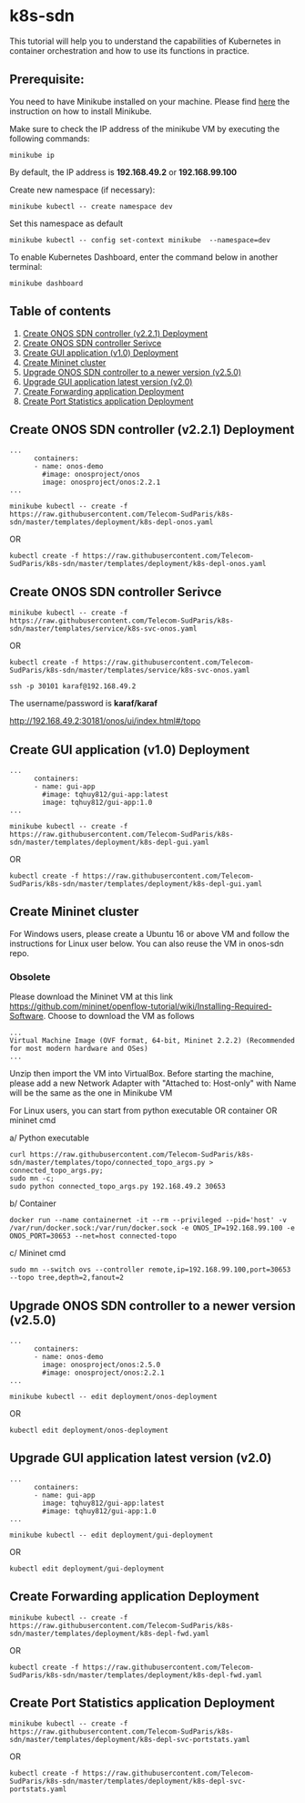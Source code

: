 # k8s-sdn
This tutorial will help you to understand the capabilities of Kubernetes in container orchestration and how to use its functions in practice.

## Prerequisite:
You need to have Minikube installed on your machine. Please find [here](minikube-installation.md) the instruction on how to install Minikube.

Make sure to check the IP address of the minikube VM by executing the following commands:
```
minikube ip
```
By default, the IP address is **192.168.49.2** or **192.168.99.100**

Create new namespace (if necessary):
```
minikube kubectl -- create namespace dev
```
Set this namespace as default
```
minikube kubectl -- config set-context minikube  --namespace=dev
```

To enable Kubernetes Dashboard, enter the command below in another terminal:
```
minikube dashboard
```

## Table of contents
1. [Create ONOS SDN controller (v2.2.1) Deployment](#dpl-onos-221)
2. [Create ONOS SDN controller Serivce](#svc-onos)
3. [Create GUI application (v1.0) Deployment](#dpl-gui-10)
4. [Create Mininet cluster](#dpl-mininet)
5. [Upgrade ONOS SDN controller to a newer version (v2.5.0)](#dpl-onos-latest)
6. [Upgrade GUI application latest version (v2.0)](#dpl-gui-latest)
7. [Create Forwarding application Deployment](#dpl-fwd)
8. [Create Port Statistics application Deployment](#dpl-pst)

## Create ONOS SDN controller (v2.2.1) Deployment <a name="dpl-onos-221"></a>
```
...
      containers:
      - name: onos-demo
        #image: onosproject/onos
        image: onosproject/onos:2.2.1
...
```
```
minikube kubectl -- create -f https://raw.githubusercontent.com/Telecom-SudParis/k8s-sdn/master/templates/deployment/k8s-depl-onos.yaml
```

OR
```
kubectl create -f https://raw.githubusercontent.com/Telecom-SudParis/k8s-sdn/master/templates/deployment/k8s-depl-onos.yaml
```

## Create ONOS SDN controller Serivce <a name="svc-onos"></a>

```
minikube kubectl -- create -f https://raw.githubusercontent.com/Telecom-SudParis/k8s-sdn/master/templates/service/k8s-svc-onos.yaml
```
OR
```
kubectl create -f https://raw.githubusercontent.com/Telecom-SudParis/k8s-sdn/master/templates/service/k8s-svc-onos.yaml
```
```
ssh -p 30101 karaf@192.168.49.2
```
The username/password is **karaf/karaf**

http://192.168.49.2:30181/onos/ui/index.html#/topo

## Create GUI application (v1.0) Deployment <a name="dpl-gui-10"></a>
```
...
      containers:
      - name: gui-app
        #image: tqhuy812/gui-app:latest
        image: tqhuy812/gui-app:1.0
...
```
```
minikube kubectl -- create -f https://raw.githubusercontent.com/Telecom-SudParis/k8s-sdn/master/templates/deployment/k8s-depl-gui.yaml
```
OR
```
kubectl create -f https://raw.githubusercontent.com/Telecom-SudParis/k8s-sdn/master/templates/deployment/k8s-depl-gui.yaml
```

## Create Mininet cluster <a name="dpl-mininet"></a>
For Windows users, please create a Ubuntu 16 or above VM and follow the instructions for Linux user below. You can also reuse the VM in onos-sdn repo.

### Obsolete
Please download the Mininet VM at this link https://github.com/mininet/openflow-tutorial/wiki/Installing-Required-Software. Choose to download the VM as follows
```
...
Virtual Machine Image (OVF format, 64-bit, Mininet 2.2.2) (Recommended for most modern hardware and OSes)
...
```
Unzip then import the VM into VirtualBox. Before starting the machine, please add a new Network Adapter with "Attached to: Host-only" with Name will be the same as the one in Minikube VM

For Linux users, you can start from python executable OR container OR mininet cmd

a/ Python executable
```
curl https://raw.githubusercontent.com/Telecom-SudParis/k8s-sdn/master/templates/topo/connected_topo_args.py > connected_topo_args.py;
sudo mn -c;
sudo python connected_topo_args.py 192.168.49.2 30653
```
b/ Container
```
docker run --name containernet -it --rm --privileged --pid='host' -v /var/run/docker.sock:/var/run/docker.sock -e ONOS_IP=192.168.99.100 -e ONOS_PORT=30653 --net=host connected-topo
```
c/ Mininet cmd
```
sudo mn --switch ovs --controller remote,ip=192.168.99.100,port=30653  --topo tree,depth=2,fanout=2
```
## Upgrade ONOS SDN controller to a newer version (v2.5.0) <a name="dpl-onos-latest"></a>

```
...
      containers:
      - name: onos-demo
        image: onosproject/onos:2.5.0
        #image: onosproject/onos:2.2.1
...
```
```
minikube kubectl -- edit deployment/onos-deployment
```
OR
```
kubectl edit deployment/onos-deployment
```

## Upgrade GUI application latest version (v2.0) <a name="dpl-gui-latest"></a>

```
...
      containers:
      - name: gui-app
        image: tqhuy812/gui-app:latest
        #image: tqhuy812/gui-app:1.0
...
```
```
minikube kubectl -- edit deployment/gui-deployment
```
OR
```
kubectl edit deployment/gui-deployment
```

## Create Forwarding application Deployment <a name="dpl-fwd"></a>
```
minikube kubectl -- create -f https://raw.githubusercontent.com/Telecom-SudParis/k8s-sdn/master/templates/deployment/k8s-depl-fwd.yaml

```
OR
```
kubectl create -f https://raw.githubusercontent.com/Telecom-SudParis/k8s-sdn/master/templates/deployment/k8s-depl-fwd.yaml
```

## Create Port Statistics application Deployment <a name="dpl-pst"></a>
```
minikube kubectl -- create -f https://raw.githubusercontent.com/Telecom-SudParis/k8s-sdn/master/templates/deployment/k8s-depl-svc-portstats.yaml

```
OR
```
kubectl create -f https://raw.githubusercontent.com/Telecom-SudParis/k8s-sdn/master/templates/deployment/k8s-depl-svc-portstats.yaml
```
